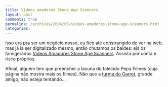 ```yaml
---
title: Videos amadores Stone Age Scanners
layout: post
comments: true
permalink: /archives/2004/05/videos-amadores-stone-age-scanners.html
categories:
---
```

Isso era pra ser um negócio nosso, eu fico até constrangido de ver na web, mas já ia ser digitalizado mesmo, então chutamos os baldes: eis os famigerados <a href=/video>Videos Amadores Stone Age Scanners</a>. Assista por conta e risco próprios.

Afinal, alguém tem que preencher a lacuna do falecido Pepa Filmes (cuja página não mostra mais os filmes). Não que a <a href=http://planeta.terra.com.br/lazer/garrettimus/videos/filmes.htm >turma do Garret</a>, grande amigo, não esteja tentando&#8230;